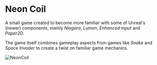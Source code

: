 # Neon Coil

A small game created to become more familiar with some of Unreal's (newer) components, mainly _Niagara_, _Lumen_, _Enhanced Input_ and _Paper2D_.
 
The game itself combines gameplay aspects from games like _Snake_ and _Space Invader_ to create a twist on familiar game mechanics. 


![NeonCoil](https://github.com/DennisVidal/NeonCoil/assets/56507722/f85ce46c-2e54-4192-906e-74da4ffe58a6)
